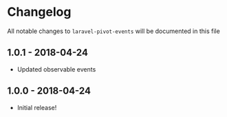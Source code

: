 # Changelog

All notable changes to `laravel-pivot-events` will be documented in this file

## 1.0.1 - 2018-04-24

- Updated observable events 

## 1.0.0 - 2018-04-24

- Initial release!
